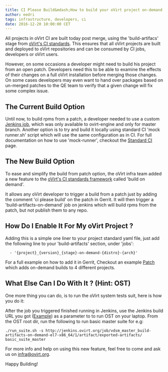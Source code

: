 ```yaml
---
title: CI Please Build&mdash;How to build your oVirt project on-demand
author: eedri
tags: infrastructure, developers, ci
date: 2016-12-20 10:00:00 CET
---
```


All projects in oVirt CI are built today post merge, using the 'build-artifacs' stage from [oVirt's CI standards](http://ovirt-infra-docs.readthedocs.io/en/latest/CI/Build_and_test_standards.html).
This ensures that all oVirt projects are built and deployed to oVirt repositories and can be consumed by CI jobs, developers or oVirt users.

However, on some occasions a developer might need to build his project from an open patch.
Developers need this to be able to examine the effects of their changes on a full oVirt installation before merging those changes. On some cases developers may even want to hand over packages based on un-merged patches to the QE team to verify that a given change will fix some complex issue.

## The Current Build Option

Until now, to build rpms from a patch, a developer needed to use a custom [Jenkins job](http://jenkins.ovirt.org/job/ovirt-engine_master_build-artifacts-el7-x86_64_build_from_patch/), which was only available to ovirt-engine and only for master branch. 
Another option is to try and build it locally using standard CI 'mock runner.sh' script which will use the same configuration
as in CI. For full documentation on how to use 'mock-runner', checkout the [Standard CI](http://infra-docs.readthedocs.io/en/latest/CI/Build_and_test_standards.html#testing-the-scripts-locally) page. 

## The New Build Option

To ease and simplify the build from patch option, the oVirt infra team added a new feature to the [oVirt's CI standards framework](http://ovirt-infra-docs.readthedocs.io/en/latest/CI/Build_and_test_standards.html) called 'build on demand'.

It allows any oVirt developer to trigger a build from a patch just by adding the comment 'ci please build' on the patch in Gerrit. 
It will then trigger a 'build-artifacts-on-demand' job on jenkins which will build rpms from the patch, but not publish them to any repo.

## How Do I Enable It For My oVirt Project ?

Adding this is a simple one liner to your project standard yaml file, just add the following line to your 'build-artifacts' section, under 'jobs':

      - '{project}_{version}_{stage}-on-demand-{distro}-{arch}'

For a full example on how to add it in Gerrit, Checkout an example [Patch](https://gerrit.ovirt.org/#/c/68759/) which adds 
on-demand builds to 4 different projects.


## What Else Can I Do With It ? (Hint: OST)

One more thing you can do, is to run the oVirt system tests suit, here is how you do it:

After the job you triggered finished running in Jenkins, use the Jenkins build URL you got ([Example](http://jenkins.ovirt.org/job/vdsm_master_build-artifacts-on-demand-el7-x86_64/1/artifact/exported-artifacts/))
as a parameter to to run OST on your laptop.
From the OST root dir, run the following to run basic master suite for e.g:

    ./run_suite.sh -s http://jenkins.ovirt.org/job/vdsm_master_build-artifacts-on-demand-el7-x86_64/1/artifact/exported-artifacts/ basic_suite_master

For more info and help on using this new feature, feel free to come and ask us on infra@ovirt.org.

Happy Building!
